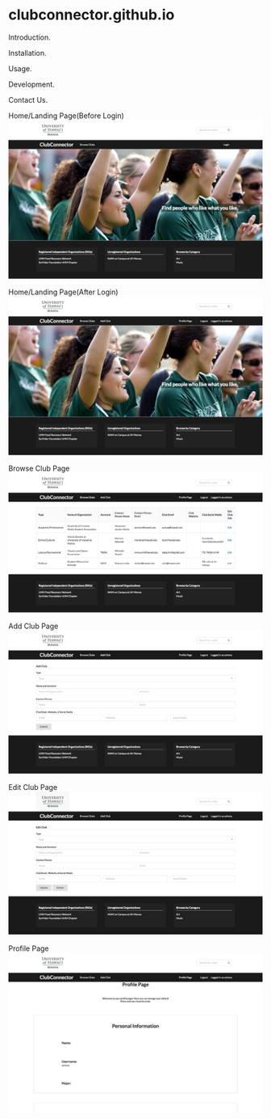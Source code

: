 # clubconnector.github.io

Introduction. 

Installation.

Usage. 

Development. 

Contact Us. 

Home/Landing Page(Before Login)
<img class="ui huge image" src="/doc/Before_Login_M1.jpg">

Home/Landing Page(After Login)
<img class="ui huge image" src="/doc/After_Login_M1.jpg">

Browse Club Page
<img class="ui huge image" src="/doc/Browse_Club_M1.jpg">

Add Club Page
<img class="ui huge image" src="/doc/Add_Club_M1.jpg">

Edit Club Page
<img class="ui huge image" src="/doc/Edit_Club_M1.jpg">

Profile Page
<img class="ui huge image" src="/doc/Profile_Page_M1.jpg">
